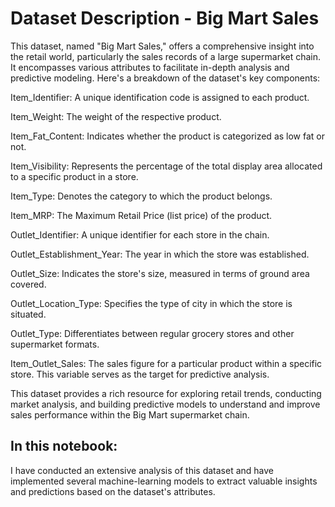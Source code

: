 # Dataset Description - Big Mart Sales
This dataset, named "Big Mart Sales," offers a comprehensive insight into the retail world, particularly the sales records of a large supermarket chain. It encompasses various attributes to facilitate in-depth analysis and predictive modeling. Here's a breakdown of the dataset's key components:

Item_Identifier: A unique identification code is assigned to each product.
  
Item_Weight: The weight of the respective product.

Item_Fat_Content: Indicates whether the product is categorized as low fat or not.

Item_Visibility: Represents the percentage of the total display area allocated to a specific product in a store.

Item_Type: Denotes the category to which the product belongs.

Item_MRP: The Maximum Retail Price (list price) of the product.

Outlet_Identifier: A unique identifier for each store in the chain.

Outlet_Establishment_Year: The year in which the store was established.

Outlet_Size: Indicates the store's size, measured in terms of ground area covered.

Outlet_Location_Type: Specifies the type of city in which the store is situated.

Outlet_Type: Differentiates between regular grocery stores and other supermarket formats.

Item_Outlet_Sales: The sales figure for a particular product within a specific store. This variable serves as the target for predictive analysis.


This dataset provides a rich resource for exploring retail trends, conducting market analysis, and building predictive models to understand and improve sales performance within the Big Mart supermarket chain.

## In this notebook:
I have conducted an extensive analysis of this dataset and have implemented several machine-learning models to extract valuable insights and predictions based on the dataset's attributes.
